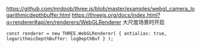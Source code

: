 https://github.com/mrdoob/three.js/blob/master/examples/webgl_camera_logarithmicdepthbuffer.html
https://threejs.org/docs/index.html?q=renderer#api/en/renderers/WebGLRenderer
大尺度场景时开启

```
const renderer = new THREE.WebGLRenderer( { antialias: true, logarithmicDepthBuffer: logDepthBuf } );
```
